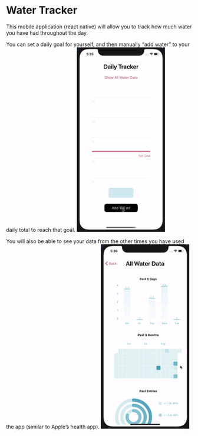 # Water Tracker
This mobile application (react native) will allow you to track how much water you have had throughout the day.

You can set a daily goal for yourself, and then manually “add water” to your daily total to reach that goal.
<img src="homepage.gif" height="500">

You will also be able to see your data from the other times you have used the app (similar to Apple’s health app).
<img src="datapage.gif" height="500">
